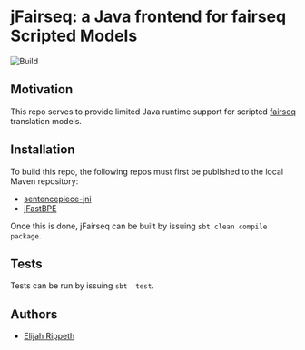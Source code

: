 # jFairseq: a Java frontend for fairseq Scripted Models

![Build](https://github.com/mitre/jfairseq/workflows/Build/badge.svg)

## Motivation

This repo serves to provide limited Java runtime support for scripted [fairseq](https://github.com/pytorch/fairseq/) translation models. 

## Installation

To build this repo, the following repos must first be published to the local Maven repository:

- [sentencepiece-jni](https://github.com/erip/sentencepiece-jni)
- [jFastBPE](https://github.com/mitre/jfastbpe)

Once this is done, jFairseq can be built by issuing `sbt clean compile package`.

## Tests

Tests can be run by issuing `sbt  test`.

## Authors

- [Elijah Rippeth](mailto:erippeth@mitre.org)
